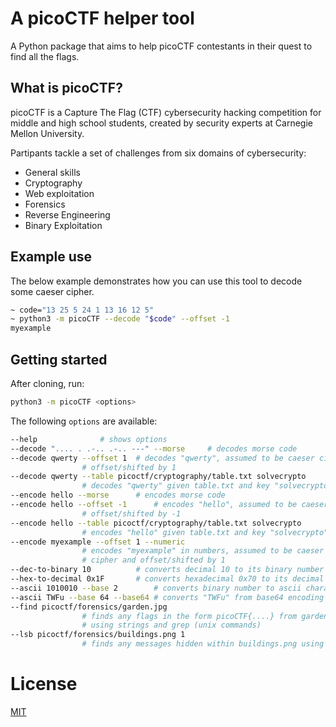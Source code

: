 # A picoCTF helper tool
A Python package that aims to help picoCTF contestants in their quest to find all the flags.

## What is picoCTF?
picoCTF is a Capture The Flag (CTF) cybersecurity hacking competition for middle and high school students, created by security experts at Carnegie Mellon University.

Partipants tackle a set of challenges from six domains of cybersecurity:
- General skills
- Cryptography
- Web exploitation
- Forensics
- Reverse Engineering
- Binary Exploitation

## Example use
The below example demonstrates how you can use this tool to decode some caeser cipher.
```bash
~ code="13 25 5 24 1 13 16 12 5"
~ python3 -m picoCTF --decode "$code" --offset -1
myexample
```

## Getting started
After cloning, run:
```bash
python3 -m picoCTF <options>
```

The following `options` are available:
```bash
--help				# shows options
--decode ".... . .-.. .-.. ---" --morse		# decodes morse code
--decode qwerty --offset 1	# decodes "qwerty", assumed to be caeser cipher and 
				# offset/shifted by 1
--decode qwerty --table picoctf/cryptography/table.txt solvecrypto    
				# decodes "qwerty" given table.txt and key "solvecrypto"
--encode hello --morse    	# encodes morse code
--encode hello --offset -1    	# encodes "hello", assumed to be caeser cipher and 
				# offset/shifted by -1
--encode hello --table picoctf/cryptography/table.txt solvecrypto
				# encodes "hello" given table.txt and key "solvecrypto"
--encode myexample --offset 1 --numeric    
				# encodes "myexample" in numbers, assumed to be caeser
				# cipher and offset/shifted by 1
--dec-to-binary 10    		# converts decimal 10 to its binary number
--hex-to-decimal 0x1F    	# converts hexadecimal 0x70 to its decimal number
--ascii 1010010 --base 2    	# converts binary number to ascii characters
--ascii TWFu --base 64 --base64 # converts "TWFu" from base64 encoding to ascii characters
--find picoctf/forensics/garden.jpg    
				# finds any flags in the form picoCTF{....} from garden.jpg
				# using strings and grep (unix commands)
--lsb picoctf/forensics/buildings.png 1    
				# finds any messages hidden within buildings.png using least significant bit
```

# License
[MIT](https://choosealicense.com/licenses/mit/)